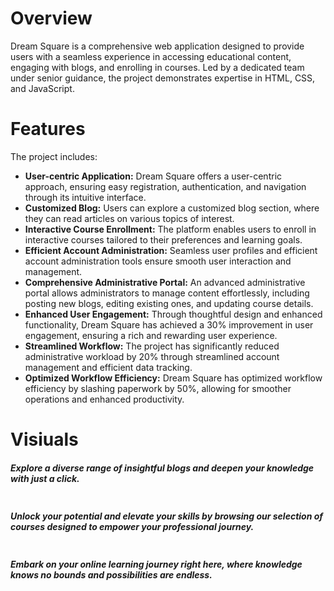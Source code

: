 # Overview
Dream Square is a comprehensive web application designed to provide users with a seamless experience in accessing educational content, 
engaging with blogs, and enrolling in courses. Led by a dedicated team under senior guidance, the project demonstrates expertise in HTML, CSS, and JavaScript.
<br>

# Features
The project includes:
<ul>
    <li><strong>User-centric Application:</strong> Dream Square offers a user-centric approach, ensuring easy registration, authentication, and navigation through its intuitive interface.</li>
   <li><strong>Customized Blog:</strong> Users can explore a customized blog section, where they can read articles on various topics of interest.</li>
    <li><strong>Interactive Course Enrollment:</strong> The platform enables users to enroll in interactive courses tailored to their preferences and learning goals.</li>
    <li><strong>Efficient Account Administration:</strong> Seamless user profiles and efficient account administration tools ensure smooth user interaction and management.</li>
   <li><strong>Comprehensive Administrative Portal:</strong> An advanced administrative portal allows administrators to manage content effortlessly, including posting new blogs, editing existing ones, and updating course details.</li>
    <li><strong>Enhanced User Engagement:</strong> Through thoughtful design and enhanced functionality, Dream Square has achieved a 30% improvement in user engagement, ensuring a rich and rewarding user experience.</li>
    <li><strong>Streamlined Workflow:</strong> The project has significantly reduced administrative workload by 20% through streamlined account management and efficient data tracking.</li> 
    <li><strong>Optimized Workflow Efficiency:</strong> Dream Square has optimized workflow efficiency by slashing paperwork by 50%, allowing for smoother operations and enhanced productivity.</li>
</ul>

# Visiuals
<h5>Explore a diverse range of insightful blogs and deepen your knowledge with just a click.</h5>
<img src="https://drive.google.com/file/d/1Wb0Og2MVRPUjji5pccprT4mSiKd04xHk/view?usp=sharing" alt="" >

<h5>Unlock your potential and elevate your skills by browsing our selection of courses designed to empower your professional journey.</h5>
<img src="https://drive.google.com/file/d/1RURrjRVFt77mOOMRANnMMCJ-azHscWVy/view?usp=sharing" alt="" >

<h5>Embark on your online learning journey right here, where knowledge knows no bounds and possibilities are endless.</h5>
<img src="https://drive.google.com/file/d/1wgsUebqzf5b8ByIy7gPbCuFgy1arX7xd/view?usp=sharing" alt="" >
